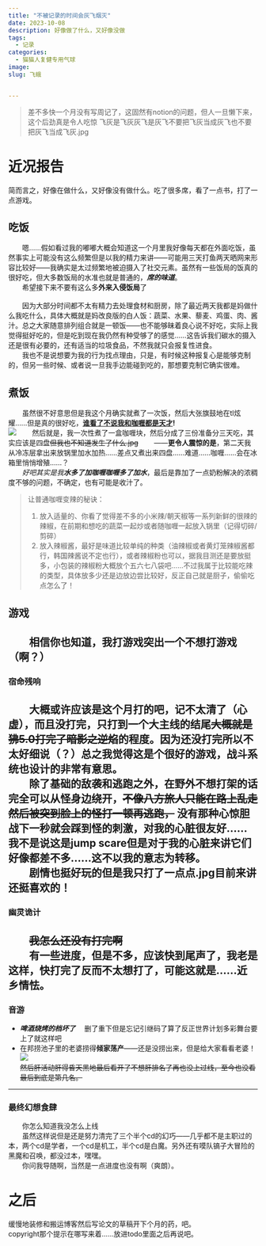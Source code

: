 ```yaml
---
title: "不被记录的时间会灰飞烟灭"
date: 2023-10-08
description: 好像做了什么，又好像没做
tags:
  - 记录
categories:
  - 猫猫人复健专用气球
image: 
slug: 飞蛾


---
```


> 差不多快一个月没有写周记了，这固然有notion的问题，但人一旦懒下来，这个后劲真是令人吃惊
>飞灰是飞灰灰飞是灰飞不要把飞灰当成灰飞也不要把灰飞当成飞灰.jpg
# 近况报告
  简而言之，好像在做什么，又好像没有做什么。吃了很多席，看了一点书，打了一点游戏。
## 吃饭 
&emsp;&emsp;嗯……假如看过我的嘟嘟大概会知道这一个月里我好像每天都在外面吃饭，虽然事实上可能没有这么频繁但是以我的精力来讲——可能用三天打鱼两天晒网来形容比较好——我确实是太过频繁地被迫摄入了社交元素。虽然有一些饭局的饭真的很好吃，但大多数饭局的水准也就是普通的，***席的味道***。<br/>
&emsp;&emsp;希望接下来不要有这么多**外来入侵饭局**了<br/><br/>
&emsp;&emsp;因为大部分时间都不太有精力去处理食材和厨房，除了最近两天我都是妈做什么我吃什么，具体大概就是妈改良版的白人饭：蔬菜、水果、藜麦、鸡蛋、肉、酱汁。总之大家随意排列组合就是一顿饭——也不能够昧着良心说不好吃，实际上我觉得挺好吃的，但是吃到现在我仍然有种受够了的感觉……这告诉我们碳水的摄入还是很有必要的，还有适当的垃圾食品，不然我就只会报复性进食。<br/>
&emsp;&emsp;我也不是说想要为我的行为找点理由，只是，有时候这种报复心是能够克制的，但另一些时候、或者说一旦我手边能碰到吃的，那想要克制它确实很难。
## 煮饭
&emsp;&emsp;虽然很不好意思但是我这个月确实就煮了一次饭，然后大张旗鼓地在tl炫耀……但是真的很好吃，**<u>谁看了不说我和咖喱都是天才</u>!**<br/>
![](https://cdn.jsdelivr.net/gh/AhtsiH/picture/IMG_2164(20231009-165204).JPG)
&emsp;&emsp;然后就是，我一次性煮了一盒咖喱块，然后分成了三份准备分三天吃，其实应该是四盘~~但我也不知道发生了什么.jpg~~
&emsp;&emsp;——**更令人震惊的是**，第二天我从冷冻层拿出来放锅里加水加热……差点又煮出来四盘……难道……咖喱……会在冰箱里悄悄增殖……？<br/>
&emsp;&emsp;*好吧其实是我**水多了加咖喱咖喱多了加水***，最后是靠加了一点奶粉解决的浓稠度不够的问题，不确定，也有可能是收汁了。<br/>
>让普通咖喱变辣的秘诀：
>1. 放入适量的、你看了觉得差不多的小米辣/朝天椒等一系列新鲜的很辣的辣椒，在前期和想吃的蔬菜一起炒或者随咖喱一起放入锅里（记得切碎/剪碎）
>2. 放入辣椒酱，最好是味道比较单纯的种类（油辣椒或者黄灯笼辣椒酱都行，韩国辣酱说不定也行），或者辣椒粉也可以，据我目测还是要放挺多，小包装的辣椒粉大概放个五六七八袋吧……不过我属于比较能吃辣的类型，具体放多少还是边放边尝比较好，反正自己就是厨子，偷偷吃点怎么了！<br/>
## 游戏
&emsp;&emsp;相信你也知道，我打游戏突出一个不想打游戏（啊？）<br/>
---
### 宿命残响
&emsp;&emsp;大概或许应该是这个月打的吧，记不太清了（心虚），而且没打完，只打到一个大主线的结尾~~大概就是狒5.0打完了暗影之逆焰~~的程度。因为还没打完所以不太好细说（？）总之我觉得这是个很好的游戏，战斗系统也设计的非常有意思。<br/>
&emsp;&emsp;除了基础的敌袭和逃跑之外，在野外不想打架的话完全可以从怪身边绕开，~~不像八方旅人只能在路上乱走然后被突到脸上的怪打一顿再逃跑，~~ 没有那种心惊胆战下一秒就会踩到怪的刺激，对我的心脏很友好……我不是说这是jump scare但是对于我的心脏来讲它们好像都差不多……这不以我的意志为转移。<br/>
&emsp;&emsp;剧情也挺好玩的但是我只打了一点点.jpg目前来讲还挺喜欢的！<br/>
---
### 幽灵诡计
&emsp;&emsp;**~~我怎么还没有打完啊~~**<br/>
&emsp;&emsp;有一些进度，但是不多，应该快到尾声了，我老是这样，快打完了反而不太想打了，可能这就是……近乡情怯。
---
### 音游
- ***啤酒烧烤的档坏了***
&emsp;删了重下但是忘记引继码了算了反正世界计划多彩舞台要上了就这样吧<br/>
- 在邦捞池子里的老婆捞得**倾家荡产**——还是没捞出来，但是给大家看看老婆！<br/>
![](https://cdn.jsdelivr.net/gh/AhtsiH/picture/%E8%80%81%E5%A9%86q.png)<br/>
~~然后肝活动肝得昏天黑地最后看开了不想肝排名了再也没上过线，至今也没看最后到底是第几名。~~<br/>
---
### 最终幻想食肆
&emsp;&emsp;你怎么知道我没怎么上线<br/>
&emsp;&emsp;虽然这样说但是还是努力清完了三个半个cd的幻巧——几乎都不是主职过的本，两个cd是学者，一个cd是机工，半个cd是白魔。另外还有嗼队镐子大冒险的黑魔和召唤，都没过本，嘿嘿。<br/>
&emsp;&emsp;你问我导随啊，当然是一点进度也没有啊（爽朗）。
# 之后
缓慢地装修和搬运博客然后写论文的草稿开下个月的药，吧。<br/>
copyright那个提示在哪写来着……放进todo里面之后再说吧。